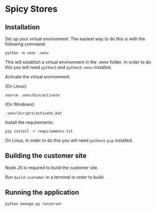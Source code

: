 # Spicy Stores

## Installation

Set up your virtual environment. The easiest way to do this is with the following command:

    python -m venv .venv

This will establish a virtual environment in the .venv folder. In order to do this you will need `python3` and `python3-venv` installed.

Activate the virtual environment:

(On Linux):

    source .venv/bin/activate

(On Windows):

    .venv\Scripts\activate.bat

Install the requirements:

    pip install -r requirements.txt

On Linux, in order to do this you will need `python3-pip` installed.

## Building the customer site

Node.JS is required to build the customer site. 

Run `build-customer` in a terminal in order to build.

## Running the application

    python manage.py runserver
